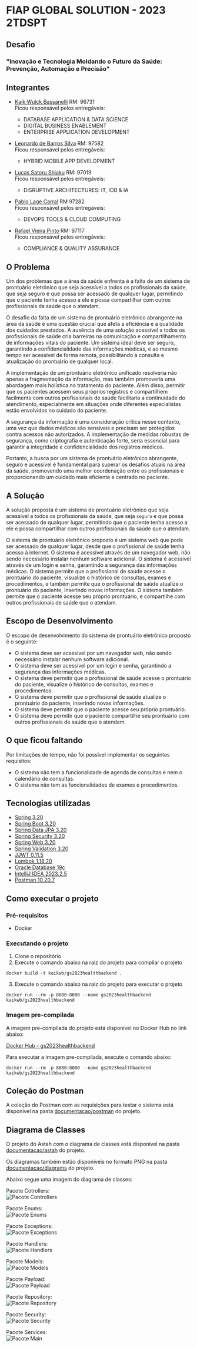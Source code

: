 # FIAP GLOBAL SOLUTION - 2023 2TDSPT

## Desafio

### "Inovação e Tecnologia Moldando o Futuro da Saúde: Prevenção, Automação e Precisão"

## Integrantes

- [Kaik Wulck Bassanelli](https://github.com/kaikwb) RM: 96731 </br>
Ficou responsável pelos entregáveis:
  - DATABASE APPLICATION & DATA SCIENCE
  - DIGITAL BUSINESS ENABLEMENT
  - ENTERPRISE APPLICATION DEVELOPMENT

- [Leonardo de Barros Silva](https://github.com/negreiroleo) RM: 97582 </br>
  Ficou responsável pelos entregáveis:
  - HYBRID MOBILE APP DEVELOPMENT

- [Lucas Satoru Shiaku](https://github.com/LucasShiaku) RM: 97019 </br>
  Ficou responsável pelos entregáveis:
  - DISRUPTIVE ARCHITECTURES: IT, IOB & IA

- [Pablo Lage Carral](https://github.com/Pablo-Lage-Carral) RM 97282 </br>
  Ficou responsável pelos entregáveis:
  - DEVOPS TOOLS & CLOUD COMPUTING

- [Rafael Vieira Pinto](https://github.com/Rafa2318) RM: 97117 </br>
  Ficou responsável pelos entregáveis:
  - COMPLIANCE & QUALITY ASSURANCE

## O Problema

Um dos problemas que a área da saúde enfrenta é a falta de um sistema de prontuário eletrônico que seja acessível a 
todos os profissionais da saúde, que seja seguro e que possa ser acessado de qualquer lugar, permitindo que o paciente 
tenha acesso a ele e possa compartilhar com outros profissionais da saúde que o atendam.

O desafio da falta de um sistema de prontuário eletrônico abrangente na área da saúde é uma questão crucial que afeta a 
eficiência e a qualidade dos cuidados prestados. A ausência de uma solução acessível a todos os profissionais de saúde 
cria barreiras na comunicação e compartilhamento de informações vitais do paciente. Um sistema ideal deve ser seguro, 
garantindo a confidencialidade das informações médicas, e ao mesmo tempo ser acessível de forma remota, possibilitando a
consulta e atualização do prontuário de qualquer local.

A implementação de um prontuário eletrônico unificado resolveria não apenas a fragmentação da informação, mas também 
promoveria uma abordagem mais holística no tratamento do paciente. Além disso, permitir que os pacientes acessem seus 
próprios registros e compartilhem facilmente com outros profissionais de saúde facilitaria a continuidade do 
atendimento, especialmente em situações onde diferentes especialistas estão envolvidos no cuidado do paciente.

A segurança da informação é uma consideração crítica nesse contexto, uma vez que dados médicos são sensíveis e precisam 
ser protegidos contra acessos não autorizados. A implementação de medidas robustas de segurança, como criptografia e 
autenticação forte, seria essencial para garantir a integridade e confidencialidade dos registros médicos.

Portanto, a busca por um sistema de prontuário eletrônico abrangente, seguro e acessível é fundamental para superar os 
desafios atuais na área da saúde, promovendo uma melhor coordenação entre os profissionais e proporcionando um cuidado 
mais eficiente e centrado no paciente.

## A Solução

A solução proposta é um sistema de prontuário eletrônico que seja acessível a todos os profissionais da saúde, que seja 
`seguro` e que possa ser acessado de qualquer lugar, permitindo que o paciente tenha acesso a ele e possa compartilhar 
com outros profissionais da saúde que o atendam.

O sistema de prontuário eletrônico proposto é um sistema web que pode ser acessado de qualquer lugar, desde que o
profissional de saúde tenha acesso à internet. O sistema é acessível através de um navegador web, não sendo necessário
instalar nenhum software adicional. O sistema é acessível através de um login e senha, garantindo a segurança das
informações médicas. O sistema permite que o profissional de saúde acesse o prontuário do paciente, visualize o
histórico de consultas, exames e procedimentos, e também permite que o profissional de saúde atualize o prontuário do
paciente, inserindo novas informações. O sistema também permite que o paciente acesse seu próprio prontuário, e
compartilhe com outros profissionais de saúde que o atendam.

## Escopo de Desenvolvimento

O escopo de desenvolvimento do sistema de prontuário eletrônico proposto é o seguinte:
- O sistema deve ser acessível por um navegador web, não sendo necessário instalar nenhum software adicional.
- O sistema deve ser acessível por um login e senha, garantindo a segurança das informações médicas.
- O sistema deve permitir que o profissional de saúde acesse o prontuário do paciente, visualize o histórico de
  consultas, exames e procedimentos.
- O sistema deve permitir que o profissional de saúde atualize o prontuário do paciente, inserindo novas informações.
- O sistema deve permitir que o paciente acesse seu próprio prontuário.
- O sistema deve permitir que o paciente compartilhe seu prontuário com outros profissionais de saúde que o atendam.

## O que ficou faltando

Por limitações de tempo, não foi possível implementar os seguintes requisitos:

- O sistema não tem a funcionalidade de agenda de consultas e nem o calendário de consultas.
- O sistema não tem as funcionalidades de exames e procedimentos.

## Tecnologias utilizadas

- [Spring 3.20](https://spring.io/)
- [Spring Boot 3.20](https://spring.io/projects/spring-boot)
- [Spring Data JPA 3.20](https://spring.io/projects/spring-data-jpa)
- [Spring Security 3.20](https://spring.io/projects/spring-security)
- [Spring Web 3.20](https://spring.io/projects/spring-web)
- [Spring Validation 3.20](https://spring.io/projects/spring-validation)
- [JJWT 0.11.5](https://github.com/jwtk/jjwt)
- [Lombok 1.18.20](https://projectlombok.org/)
- [Oracle Database 19c](https://www.oracle.com/br/database/technologies/appdev/xe.html)
- [IntelliJ IDEA 2023.2.5](https://www.jetbrains.com/pt-br/idea/)
- [Postman 10.20.7](https://www.postman.com/)

## Como executar o projeto

### Pré-requisitos

- Docker

### Executando o projeto

1. Clone o repositório
2. Execute o comando abaixo na raiz do projeto para compilar o projeto
```shell
docker build -t kaikwb/gs2023healthbackend .
```
3. Execute o comando abaixo na raiz do projeto para executar o projeto
```shell
docker run --rm -p 8080:8080 --name gs2023healthbackend kaikwb/gs2023healthbackend
```

### Imagem pre-compilada

A imagem pre-compilada do projeto está disponível no Docker Hub no link abaixo:

[Docker Hub - gs2023healthbackend](https://hub.docker.com/r/kaikwb/gs2023healthbackend)

Para executar a imagem pre-compilada, execute o comando abaixo:
```shell
docker run --rm -p 8080:8080 --name gs2023healthbackend kaikwb/gs2023healthbackend
```

## Coleção do Postman

A coleção do Postman com as requisições para testar o sistema está disponível na pasta [documentacao/postman](/documentacao/postman) do projeto.

## Diagrama de Classes

O projeto do Astah com o diagrama de classes está disponível na pasta [documentacao/astah](/documentacao/astah) do projeto.

Os diagramas também estão disponíveis no formato PNG na pasta [documentacao/diagrams](/documentacao/diagrams) do projeto.

Abaixo segue uma imagem do diagrama de classes: <br>

Pacote Cotrollers: <br>
![Pacote Controllers](documentacao/diagrams/br/com/fiap/gs2023healthbackend/controllers/Controllers_diagram.png)

Pacote Enums: <br>
![Pacote Enums](documentacao/diagrams/br/com/fiap/gs2023healthbackend/enums/Enums_diagram.png)

Pacote Exceptions: <br>
![Pacote Exceptions](documentacao/diagrams/br/com/fiap/gs2023healthbackend/exceptions/Exceptions_diagram.png)

Pacote Handlers: <br>
![Pacote Handlers](documentacao/diagrams/br/com/fiap/gs2023healthbackend/handlers/Handlers_diagram.png)

Pacote Models: <br>
![Pacote Models](documentacao/diagrams/br/com/fiap/gs2023healthbackend/models/Models_diagram.png)

Pacote Payload: <br>
![Pacote Payload](documentacao/diagrams/br/com/fiap/gs2023healthbackend/payload/Payload_Diagram.png)

Pacote Repository: <br>
![Pacote Repository](documentacao/diagrams/br/com/fiap/gs2023healthbackend/repository/Repository_diagram.png)

Pacote Security: <br>
![Pacote Security](documentacao/diagrams/br/com/fiap/gs2023healthbackend/security/Security_diagram.png)

Pacote Services: <br>
![Pacote Main](documentacao/diagrams/br/com/fiap/gs2023healthbackend/Main_diagram.png)
